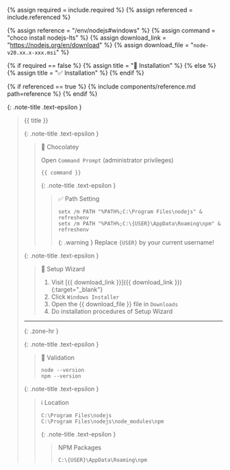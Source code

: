 <!-- LOCATION -->
<!-- _includes/components/nodejs/ -->

<!-- INCLUDE -->
<!-- components/nodejs/installation-windows.md -->

<!-- VARIABLES -->
<!-- required:      [true, false], default to true -->
<!-- referenced:    [true, false], default to false -->


<!-- READ VARIABLES -->
{% assign required   = include.required %}
{% assign referenced = include.referenced %}


<!-- ASSIGN CONSTANTS -->
{% assign reference     = "/env/nodejs#windows" %}
{% assign command       = "choco install nodejs-lts" %}
{% assign download_link = "https://nodejs.org/en/download" %}
{% assign download_file = "`node-v20.xx.x-xxx.msi`" %}


<!-- DECIDE TO DISPLAY THE NECESSITY OF THE INSTALLATION -->
{% if required == false %}
    {% assign title = "🔲 Installation" %}
{% else %}
    {% assign title = "✅ Installation" %}
{% endif %}


<!-- DECIDE TO DISPLAY THE LINK OF THIS COMPONENT -->
{% if referenced == true %}
{% include components/reference.md path=reference %}
{% endif %}


<!-- MAIN CONTENT -->

{: .note-title .text-epsilon }
> {{ title }}
>
> {: .note-title .text-epsilon }
>> 🔘 Chocolatey
>>
>> Open `Command Prompt` (administrator privileges)
>> ```shell
>> {{ command }}
>> ```
>>
>> {: .note-title .text-epsilon }
>>> ✅ Path Setting
>>>
>>> ```shell
>>> setx /m PATH "%PATH%;C:\Program Files\nodejs" & refreshenv
>>> setx /m PATH "%PATH%;C:\{USER}\AppData\Roaming\npm" & refreshenv
>>> ```
>>>
>>> {: .warning }
>>> Replace `{USER}` by your current username!
>
> {: .note-title .text-epsilon }
>> 🔘 Setup Wizard
>>
>> 1. Visit [{{ download_link }}]({{ download_link }}){:target="\_blank"}
>> 2. Click `Windows Installer`
>> 3. Open the {{ download_file }} file in `Downloads`
>> 4. Do installation procedures of Setup Wizard
>
> <hr>{: .zone-hr }
> 
> {: .note-title .text-epsilon }
>> 🔲 Validation
>>
>> ```shell
>> node --version
>> npm --version
>> ```
>
> {: .note-title .text-epsilon }
>> ℹ️ Location
>> 
>> `C:\Program Files\nodejs`<br>
>> `C:\Program Files\nodejs\node_modules\npm`
>>
>> {: .note-title .text-epsilon }
>>> NPM Packages
>>>
>>> `C:\{USER}\AppData\Roaming\npm`